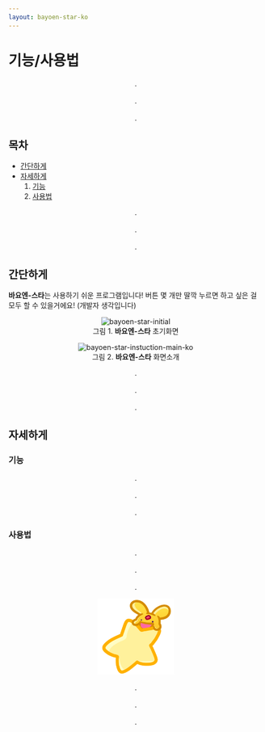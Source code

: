 ```yaml
---
layout: bayoen-star-ko
---
```


# 기능/사용법

<p align="center">
.<br/><br/>
.<br/><br/>
.
</p>

## 목차
- [간단하게](#Abstract)
- [자세하게](#Details)  
   1. [기능](#Functions)
   2. [사용법](#Directions)

<a name="Abstract"> </a>
<p align="center">
.<br/><br/>
.<br/><br/>
.
</p>

## 간단하게

**바요엔-스타**는 사용하기 쉬운 프로그램입니다! 버튼 몇 개만 딸깍 누르면 하고 싶은 걸 모두 할 수 있을거에요! (개발자 생각입니다)
<p align="center">
    <img src="{{ site.lang_url }}/res/bayoen-star-initial.png" class="shadow-box" alt="bayoen-star-initial"/>
    <br/><span>그림 1. <strong>바요엔-스타</strong> 초기화면</span>
</p>



<p align="center">
    <img src="{{ site.lang_url }}/res/bayoen-star-instuction-main-ko.png" class="box" alt="bayoen-star-instuction-main-ko"/>
    <br/><span>그림 2. <strong>바요엔-스타</strong> 화면소개</span>
</p>

<a name="Details"> </a>
<a name="Functions"> </a>
<p align="center">
.<br/><br/>
.<br/><br/>
.
</p>

## 자세하게


### 기능

<a name="Directions"> </a>
<p align="center">
.<br/><br/>
.<br/><br/>
.
</p>

### 사용법

<p align="center">
.<br/><br/>
.<br/><br/>
.
</p>

<p align="center">
   <img src="/bayoen-star/dailycarbuncle_kirbuncle.png" width="30%" alt="bayoen~"/>
</p>

<p align="center">
.<br/><br/>
.<br/><br/>
.
</p>